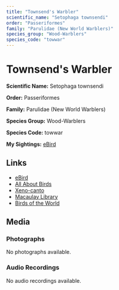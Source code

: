 ```yaml
---
title: "Townsend's Warbler"
scientific_name: "Setophaga townsendi"
order: "Passeriformes"
family: "Parulidae (New World Warblers)"
species_group: "Wood-Warblers"
species_code: "towwar"
---
```


# Townsend's Warbler

**Scientific Name:** Setophaga townsendi

**Order:** Passeriformes

**Family:** Parulidae (New World Warblers)

**Species Group:** Wood-Warblers

**Species Code:** towwar

**My Sightings:** [eBird](https://ebird.org/lifelist?r=world&time=life&spp=towwar)

## Links
* [eBird](https://ebird.org/species/towwar) 
* [All About Birds](https://www.allaboutbirds.org/guide/towwar) 
* [Xeno-canto](https://www.xeno-canto.org/species/towwar) 
* [Macaulay Library](https://search.macaulaylibrary.org/catalog?taxonCode=towwar&sort=rating_rank_desc)
* [Birds of the World](https://birdsoftheworld.org/bow/species/towwar)

## Media
### Photographs
No photographs available.

### Audio Recordings
No audio recordings available.
